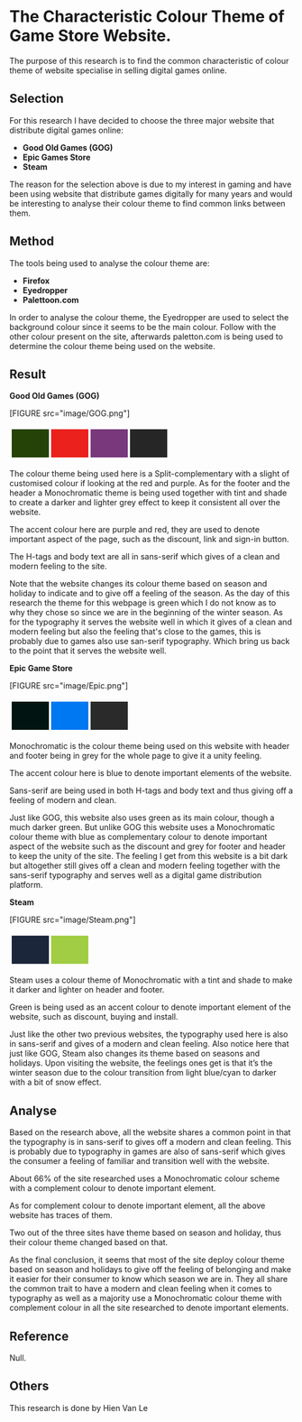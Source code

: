 ---
---
The Characteristic Colour Theme of Game Store Website.
=========================
The purpose of this research is to find the common characteristic of colour theme of website specialise in selling digital games online.

Selection
------------
For this research I have decided to choose the three major website that distribute digital games online:

* **Good Old Games (GOG)**
* **Epic Games Store**
* **Steam**

The reason for the selection above is due to my interest in gaming and have been using website that distribute games digitally for many years and would be interesting to analyse their colour theme to find common links between them.

Method
----------
The tools being used to analyse the colour theme are:

* **Firefox**
* **Eyedropper**
* **Palettoon.com**

In order to analyse the colour theme, the Eyedropper are used to select the background colour since it seems to be the main colour. Follow with the other colour present on the site, afterwards paletton.com is being used to determine the colour theme being used on the website.

Result
----------
**Good Old Games (GOG)**

[FIGURE src="image/GOG.png"]

<table style="border-spacing: 4px; border-collapse: separate">
<tr>
<td style="height: 50px; width: 50px; background-color: #264307">
<td style="height: 50px; width: 50px; background-color: #ea211d">
<td style="height: 50px; width: 50px; background-color: #78387b">
<td style="height: 50px; width: 50px; background-color: #262626">
</tr>
</table>

The colour theme being used here is a Split-complementary with a slight of customised colour if looking at the red and purple. As for the footer and the header a Monochromatic theme is being used together with tint and shade to create a darker and lighter grey effect to keep it consistent all over the website.

The accent colour here are purple and red, they are used to denote important aspect of the page, such as the discount, link and sign-in button.

The H-tags and body text are all in sans-serif which gives of a clean and modern feeling to the site.

Note that the website changes its colour theme based on season and holiday to indicate and to give off a feeling of the season. As the day of this research the theme for this webpage is green which I do not know as to why they chose so since we are in the beginning of the winter season. As for the typography it serves the website well in which it gives of a clean and modern feeling but also the feeling that's close to the games, this is probably due to games also use san-serif typography. Which bring us back to the point that it serves the website well.

**Epic Game Store**

[FIGURE src="image/Epic.png"]

<table style="border-spacing: 4px; border-collapse: separate">
<tr>
<td style="height: 50px; width: 50px; background-color: #021411">
<td style="height: 50px; width: 50px; background-color: #0078f2">
<td style="height: 50px; width: 50px; background-color: #2a2a2a">
</tr>
</table>

Monochromatic is the colour theme being used on this website with header and footer being in grey for the whole page to give it a unity feeling. 

The accent colour here is blue to denote important elements of the website.

Sans-serif are being used in both H-tags and body text and thus giving off a feeling of modern and clean.

Just like GOG, this website also uses green as its main colour, though a much darker green. But unlike GOG this website uses a Monochromatic colour theme with blue as complementary colour to denote important aspect of the website such as the discount and grey for footer and header to keep the unity of the site. The feeling I get from this website is a bit dark but altogether still gives off a clean and modern feeling together with the sans-serif typography and serves well as a digital game distribution platform. 

**Steam**

[FIGURE src="image/Steam.png"]

<table style="border-spacing: 4px; border-collapse: separate">
<tr>
<td style="height: 50px; width: 50px; background-color: #1c263a">
<td style="height: 50px; width: 50px; background-color: #a1cd44">
</tr>
</table>

Steam uses a colour theme of Monochromatic with a tint and shade to make it darker and lighter on header and footer. 

Green is being used as an accent colour to denote important element of the website, such as discount, buying and install.

Just like the other two previous websites, the typography used here is also in sans-serif and gives of a modern and clean feeling. Also notice here that just like GOG, Steam also changes its theme based on seasons and holidays. Upon visiting the website, the feelings ones get is that it’s the winter season due to the colour transition from light blue/cyan to darker with a bit of snow effect.

Analyse
-------------
Based on the research above, all the website shares a common point in that the typography is in sans-serif to gives off a modern and clean feeling. This is probably due to typography in games are also of sans-serif which gives the consumer a feeling of familiar and transition well with the website.

About 66% of the site researched uses a Monochromatic colour scheme with a complement colour to denote important element. 

As for complement colour to denote important element, all the above website has traces of them.

Two out of the three sites have theme based on season and holiday, thus their colour theme changed based on that.

As the final conclusion, it seems that most of the site deploy colour theme based on season and holidays to give off the feeling of belonging and make it easier for their consumer to know which season we are in. They all share the common trait to have a modern and clean feeling when it comes to typography as well as a majority use a Monochromatic colour theme with complement colour in all the site researched to denote important elements.

Reference
---------------
Null.

Others
----------------
This research is done by Hien Van Le
